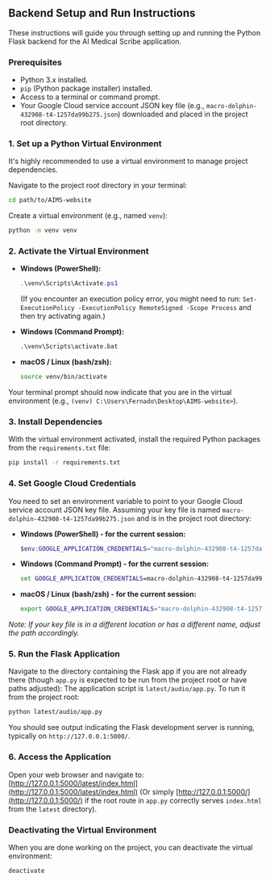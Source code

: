 ## Backend Setup and Run Instructions

These instructions will guide you through setting up and running the Python Flask backend for the AI Medical Scribe application.

### Prerequisites
- Python 3.x installed.
- `pip` (Python package installer) installed.
- Access to a terminal or command prompt.
- Your Google Cloud service account JSON key file (e.g., `macro-dolphin-432908-t4-1257da99b275.json`) downloaded and placed in the project root directory.

### 1. Set up a Python Virtual Environment
It's highly recommended to use a virtual environment to manage project dependencies.

Navigate to the project root directory in your terminal:
```bash
cd path/to/AIMS-website
```

Create a virtual environment (e.g., named `venv`):
```bash
python -m venv venv
```

### 2. Activate the Virtual Environment

- **Windows (PowerShell):**
  ```powershell
  .\venv\Scripts\Activate.ps1
  ```
  (If you encounter an execution policy error, you might need to run: `Set-ExecutionPolicy -ExecutionPolicy RemoteSigned -Scope Process` and then try activating again.)

- **Windows (Command Prompt):**
  ```cmd
  .\venv\Scripts\activate.bat
  ```

- **macOS / Linux (bash/zsh):**
  ```bash
  source venv/bin/activate
  ```
Your terminal prompt should now indicate that you are in the virtual environment (e.g., `(venv) C:\Users\Fernado\Desktop\AIMS-website>`).

### 3. Install Dependencies
With the virtual environment activated, install the required Python packages from the `requirements.txt` file:
```bash
pip install -r requirements.txt
```

### 4. Set Google Cloud Credentials
You need to set an environment variable to point to your Google Cloud service account JSON key file.
Assuming your key file is named `macro-dolphin-432908-t4-1257da99b275.json` and is in the project root directory:

- **Windows (PowerShell) - for the current session:**
  ```powershell
  $env:GOOGLE_APPLICATION_CREDENTIALS="macro-dolphin-432908-t4-1257da99b275.json"
  ```

- **Windows (Command Prompt) - for the current session:**
  ```cmd
  set GOOGLE_APPLICATION_CREDENTIALS=macro-dolphin-432908-t4-1257da99b275.json
  ```

- **macOS / Linux (bash/zsh) - for the current session:**
  ```bash
  export GOOGLE_APPLICATION_CREDENTIALS="macro-dolphin-432908-t4-1257da99b275.json"
  ```
*Note: If your key file is in a different location or has a different name, adjust the path accordingly.*

### 5. Run the Flask Application
Navigate to the directory containing the Flask app if you are not already there (though `app.py` is expected to be run from the project root or have paths adjusted):
The application script is `latest/audio/app.py`. To run it from the project root:
```bash
python latest/audio/app.py
```
You should see output indicating the Flask development server is running, typically on `http://127.0.0.1:5000/`.

### 6. Access the Application
Open your web browser and navigate to:
[http://127.0.0.1:5000/latest/index.html](http://127.0.0.1:5000/latest/index.html)
(Or simply [http://127.0.0.1:5000/](http://127.0.0.1:5000/) if the root route in `app.py` correctly serves `index.html` from the `latest` directory).

### Deactivating the Virtual Environment
When you are done working on the project, you can deactivate the virtual environment:
```bash
deactivate
